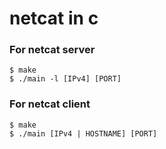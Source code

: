 # netcat in c

### For netcat server
```console
$ make
$ ./main -l [IPv4] [PORT]
```

### For netcat client
```console
$ make
$ ./main [IPv4 | HOSTNAME] [PORT]
```